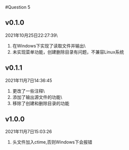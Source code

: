 #Question 5

## v0.1.0
2021年10月25日22:27:39\
1. 在Windows下实现了读取文件并输出\
2. 未实现菜单功能，创建删除目录有问题，不兼容Linux系统

## v0.1.1
2021年11月7日14:36:45
1. 更改了一些注释\
2. 添加了输出源文件的功能\
3. 移除了创建和删除目录的功能
   
## v1.0.0
2021年11月7日15:03:26
1. 头文件加入ctime,否则Windows下会报错 
